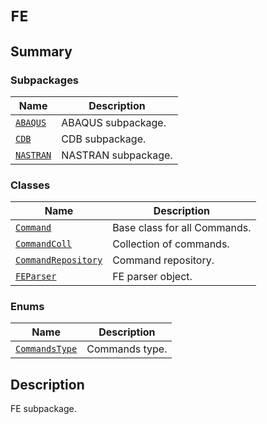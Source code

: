 # `FE`

<a id="summary"></a>

## Summary

### Subpackages

| Name | Description |
|-------------------------------------------------------------------------------------------------------------|----------------------|
| [`ABAQUS`](ABAQUS/index.md#module-ansys.mechanical.stubs.v242.Ansys.ACT.Automation.Mechanical.FE.ABAQUS)    | ABAQUS subpackage.   |
| [`CDB`](CDB/index.md#module-ansys.mechanical.stubs.v242.Ansys.ACT.Automation.Mechanical.FE.CDB)             | CDB subpackage.      |
| [`NASTRAN`](NASTRAN/index.md#module-ansys.mechanical.stubs.v242.Ansys.ACT.Automation.Mechanical.FE.NASTRAN) | NASTRAN subpackage.  |

### Classes

| Name | Description |
|------------------------------------------------------------------------------------------------------------------------------|--------------------------------|
| [`Command`](Command.md#ansys.mechanical.stubs.v242.Ansys.ACT.Automation.Mechanical.FE.Command)                               | Base class for all Commands.   |
| [`CommandColl`](CommandColl.md#ansys.mechanical.stubs.v242.Ansys.ACT.Automation.Mechanical.FE.CommandColl)                   | Collection of commands.        |
| [`CommandRepository`](CommandRepository.md#ansys.mechanical.stubs.v242.Ansys.ACT.Automation.Mechanical.FE.CommandRepository) | Command repository.            |
| [`FEParser`](FEParser.md#ansys.mechanical.stubs.v242.Ansys.ACT.Automation.Mechanical.FE.FEParser)                            | FE parser object.              |

### Enums

| Name | Description |
|-----------------------------------------------------------------------------------------------------------------|------------------|
| [`CommandsType`](CommandsType.md#ansys.mechanical.stubs.v242.Ansys.ACT.Automation.Mechanical.FE.CommandsType)   | Commands type.   |

<a id="description"></a>

## Description

FE subpackage.

<!-- !! processed by numpydoc !! -->

